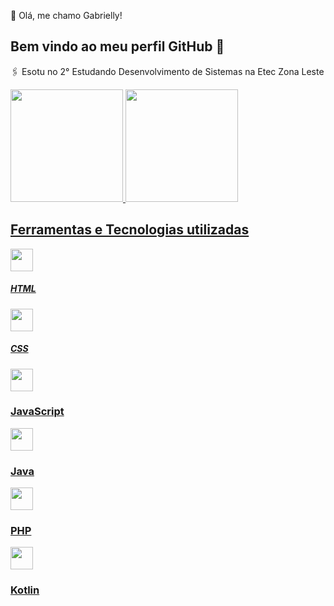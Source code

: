  💙 Olá, me chamo Gabrielly! 
## Bem vindo ao meu perfil GitHub 👋

🖇️ Esotu no 2° Estudando Desenvolvimento de Sistemas na Etec Zona Leste

<div>
<a href="https://github.com/seu-usuário-aqui">
<img loading="lazy" height="180em" src="https://github-readme-stats.vercel.app/api/top-langs/?username=Gabr1ell1&layout=compact&langs_count=7&theme=dracula"/>
<img loading="lazy" height="180em" src="https://github-readme-stats.vercel.app/api?username=Gabr1ell1&show_icons=true&theme=dracula&include_all_commits=true&count_private=true"/>
</div>


## Ferramentas e Tecnologias utilizadas

<div>
            <img src="https://cdn.jsdelivr.net/gh/devicons/devicon@latest/icons/html5/html5-plain-wordmark.svg" width="36" height="36" /><h5>HTML</h5>     
            <img src="https://cdn.jsdelivr.net/gh/devicons/devicon@latest/icons/css3/css3-plain-wordmark.svg" width="36" height="36"/><h5>CSS</h5>     
            <img src="https://cdn.jsdelivr.net/gh/devicons/devicon@latest/icons/javascript/javascript-original.svg" width="36" height="36"/><h3>JavaScript</h3>
            <img src="https://cdn.jsdelivr.net/gh/devicons/devicon@latest/icons/java/java-original-wordmark.svg" width="36" height="36"/><h3>Java</h3>
            <img src="https://cdn.jsdelivr.net/gh/devicons/devicon@latest/icons/php/php-original.svg" width="36" height="36"/><h3>PHP</h3>
            <img src="https://cdn.jsdelivr.net/gh/devicons/devicon@latest/icons/kotlin/kotlin-plain.svg" width="36" height="36"/><h3>Kotlin</h3>
          
</div>



